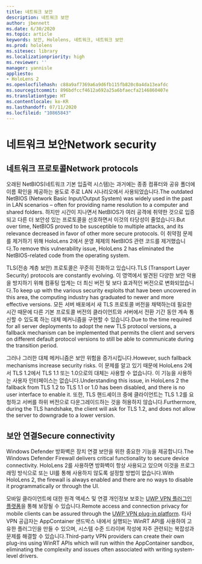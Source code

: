 ```yaml
---
title: 네트워크 보안
description: 네트워크 보안
author: jbennett
ms.date: 6/30/2020
ms.topic: article
keywords: 보안, Hololens, 네트워크, 네트워크 보안
ms.prod: hololens
ms.sitesec: library
ms.localizationpriority: high
ms.reviewer: ''
manager: yannisle
appliesto:
- HoloLens 2
ms.openlocfilehash: c88a9af7369a6a9d6fb115fb820c0a4da13eafdc
ms.sourcegitcommit: 896bdfccf4612a692a25a6bfaecfa2146860407e
ms.translationtype: HT
ms.contentlocale: ko-KR
ms.lasthandoff: 07/11/2020
ms.locfileid: "10865843"
---
```

# <span data-ttu-id="8785f-104">네트워크 보안</span><span class="sxs-lookup"><span data-stu-id="8785f-104">Network security</span></span>

## <span data-ttu-id="8785f-105">네트워크 프로토콜</span><span class="sxs-lookup"><span data-stu-id="8785f-105">Network protocols</span></span>

<span data-ttu-id="8785f-106">오래된 NetBIOS(네트워크 기본 입출력 시스템)는 과거에는 종종 컴퓨터와 공유 폴더에 이름 확인을 제공하는 용도로 주로 LAN 시나리오에서 사용되었습니다.</span><span class="sxs-lookup"><span data-stu-id="8785f-106">The outdated NetBIOS (Network Basic Input/Output System) was widely used in the past in LAN scenarios – often for providing name resolution to a computer and shared folders.</span></span> <span data-ttu-id="8785f-107">하지만 시간이 지나면서 NetBIOS가 여러 공격에 취약한 것으로 입증되고 다른 더 보안성 있는 프로토콜을 선호하면서 이것의 타당성이 줄었습니다.</span><span class="sxs-lookup"><span data-stu-id="8785f-107">But over time, NetBIOS proved to be susceptible to multiple attacks, and its relevance decreased in favor of other more secure protocols.</span></span> <span data-ttu-id="8785f-108">이 취약점 문제를 제거하기 위해 HoloLens 2에서 운영 체제의 NetBIOS 관련 코드를 제거했습니다.</span><span class="sxs-lookup"><span data-stu-id="8785f-108">To remove this vulnerability issue, HoloLens 2 has eliminated the NetBIOS-related code from the operating system.</span></span>

<span data-ttu-id="8785f-109">TLS(전송 계층 보안) 프로토콜은 꾸준히 진화하고 있습니다.</span><span class="sxs-lookup"><span data-stu-id="8785f-109">TLS (Transport Layer Security) protocols are constantly evolving.</span></span> <span data-ttu-id="8785f-110">이 영역에서 발견된 다양한 보안 악용을 방지하기 위해 컴퓨팅 업계는 더 최신 버전 및 보다 효과적인 버전으로 변화되었습니다.</span><span class="sxs-lookup"><span data-stu-id="8785f-110">To keep up with the various security exploits that have been uncovered in this area, the computing industry has graduated to newer and more effective versions.</span></span> <span data-ttu-id="8785f-111">모든 서버 배포에서 새 TLS 프로토콜 버전을 채택하는데 필요한 시간 때문에 다른 기본 프로토콜 버전의 클라이언트와 서버에서 전환 기간 동안 계속 통신할 수 있도록 하는 대체 메커니즘을 구현할 수 있습니다.</span><span class="sxs-lookup"><span data-stu-id="8785f-111">Due to the time required for all server deployments to adopt the new TLS protocol versions, a fallback mechanism can be implemented that permits the client and servers on different default protocol versions to still be able to communicate during the transition period.</span></span>

<span data-ttu-id="8785f-112">그러나 그러한 대체 메커니즘은 보안 위험을 증가시킵니다.</span><span class="sxs-lookup"><span data-stu-id="8785f-112">However, such fallback mechanisms increase security risks.</span></span> <span data-ttu-id="8785f-113">이 문제를 알고 있기 때문에 HoloLens 2에서 TLS 1.2에서 TLS 1.1 또는 1.0으로의 대체는 사용할 수 없습니다. 이 기능을 사용하는 사용자 인터페이스는 없습니다.</span><span class="sxs-lookup"><span data-stu-id="8785f-113">Understanding this issue, in HoloLens 2 the fallback from TLS 1.2 to TLS 1.1 or 1.0 has been disabled, and there is no user interface to enable it.</span></span> <span data-ttu-id="8785f-114">또한, TLS 핸드셰이크 중에 클라이언트는 TLS 1.2를 요청하고 서버를 하위 버전으로 다운그레이드하는 것을 허용하지 않습니다.</span><span class="sxs-lookup"><span data-stu-id="8785f-114">Furthermore, during the TLS handshake, the client will ask for TLS 1.2, and does not allow the server to downgrade to a lower version.</span></span>

## <span data-ttu-id="8785f-115">보안 연결</span><span class="sxs-lookup"><span data-stu-id="8785f-115">Secure connectivity</span></span> 

<span data-ttu-id="8785f-116">Windows Defender 방화벽은 장치 연결 보안을 위한 중요한 기능을 제공합니다.</span><span class="sxs-lookup"><span data-stu-id="8785f-116">The Windows Defender Firewall delivers critical functionality to secure device connectivity.</span></span> <span data-ttu-id="8785f-117">HoloLens 2를 사용하면 방화벽이 항상 사용되고 있으며 이것을 프로그래밍 방식으로 또는 UI를 통해 사용하지 않도록 설정할 방법이 없습니다.</span><span class="sxs-lookup"><span data-stu-id="8785f-117">With HoloLens 2, the firewall is always enabled and there are no ways to disable it programmatically or through the UI.</span></span>

<span data-ttu-id="8785f-118">모바일 클라이언트에 대한 원격 액세스 및 연결 개인정보 보호는 [UWP VPN 플러그인 플랫폼](https://docs.microsoft.com/uwp/api/Windows.Networking.Vpn?view=winrt-19041)을 통해 보장될 수 있습니다.</span><span class="sxs-lookup"><span data-stu-id="8785f-118">Remote access and connection privacy for mobile clients can be assured through the [UWP VPN plug-in platform](https://docs.microsoft.com/uwp/api/Windows.Networking.Vpn?view=winrt-19041).</span></span> <span data-ttu-id="8785f-119">타사 VPN 공급자는 AppContainer 샌드박스 내에서 실행되는 WinRT API를 사용하여 고유한 플러그인을 만들 수 있으며, 시스템 수준 드라이버 작성에 자주 관련되는 복잡성과 문제를 해결할 수 있습니다.</span><span class="sxs-lookup"><span data-stu-id="8785f-119">Third-party VPN providers can create their own plug-ins using WinRT APIs which will run within the AppContainer sandbox, eliminating the complexity and issues often associated with writing system-level drivers.</span></span>
